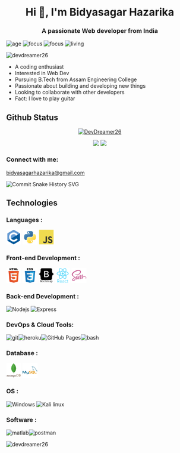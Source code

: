 <h1 align="center">Hi 👋, I'm Bidyasagar Hazarika</h1>
<h3 align="center">A passionate Web developer from India</h3>


![age](https://img.shields.io/badge/age-21-blue)
![focus](https://img.shields.io/badge/focus-MERN-brightgreen)
![focus](https://img.shields.io/badge/focus-Robotics-brightgreen)
![living](https://img.shields.io/badge/living-Assam-3c9)
<p align="left"> <img src="https://komarev.com/ghpvc/?username=devdreamer26&label=Profile%20views&color=0e75b6&style=flat" alt="devdreamer26" /> </p>


- A coding enthusiast
- Interested in Web Dev
- Pursuing B.Tech from Assam Engineering College
- Passionate about building and developing new things
- Looking to collaborate with other developers
- Fact: I love to play guitar

## Github Status
<p align="center"> <a href="https://github.com/ryo-ma/github-profile-trophy"><img src="https://github-profile-trophy.vercel.app/?username=DevDreamer26&theme=dracula&row=1&margin-w=15" alt="DevDreamer26" /></a> </p>



<p align="center">

<img width="49.5%" src="https://github-readme-stats.vercel.app/api?username=DevDreamer26&show_icons=true&theme=dark" />
  <img width="49.5%" src="https://github-readme-streak-stats.herokuapp.com/?user=DevDreamer26&theme=dark" />
</p>


<h3 align="left">Connect with me:</h3>
<p><a href="#">bidyasagarhazarika@gmail.com</a></p>

![Commit Snake History SVG](https://raw.githubusercontent.com/DevDreamer26/DevDreamer26/output/github-snake.svg)


## Technologies

### Languages :

<img src="https://raw.githubusercontent.com/devicons/devicon/master/icons/c/c-original.svg" alt="c" width="40"
    height="40" />
<img src="https://raw.githubusercontent.com/devicons/devicon/master/icons/python/python-original.svg" alt="python"
    width="40" height="40" />
<img src="https://raw.githubusercontent.com/devicons/devicon/master/icons/javascript/javascript-original.svg"
    alt="javascript" width="40" height="40" />

### Front-end Development :

<img src="https://raw.githubusercontent.com/devicons/devicon/master/icons/html5/html5-original-wordmark.svg" alt="html5"
    width="40" height="40" />
<img src="https://raw.githubusercontent.com/devicons/devicon/master/icons/css3/css3-original-wordmark.svg" alt="css3"
    width="40" height="40" />
<img src="https://raw.githubusercontent.com/devicons/devicon/master/icons/bootstrap/bootstrap-plain-wordmark.svg"
    alt="bootstrap" width="40" height="40" />
<img src="https://raw.githubusercontent.com/devicons/devicon/master/icons/react/react-original-wordmark.svg" alt="react"
    width="40" height="40" />
<img src="https://raw.githubusercontent.com/devicons/devicon/master/icons/sass/sass-original.svg" alt="sass" width="40"
    height="40" />


### Back-end Development :

![Nodejs](https://img.shields.io/badge/-Nodejs-black?style=flat-square&logo=Node.js)
![Express](https://img.shields.io/badge/-Express-black?style=flat-square&logo=Express.js)
### DevOps & Cloud Tools:
<img src="https://www.vectorlogo.zone/logos/git-scm/git-scm-icon.svg" alt="git" width="40" height="40" /><img src="https://www.vectorlogo.zone/logos/heroku/heroku-icon.svg" alt="heroku" width="40" height="40" /><img alt="GitHub Pages" src="https://img.shields.io/badge/GitHub%20Pages-%23327FC7.svg?logo=github&logoColor=white"><img src="https://www.vectorlogo.zone/logos/gnu_bash/gnu_bash-icon.svg" alt="bash" width="40" height="40" />

### Database :

<img src="https://raw.githubusercontent.com/devicons/devicon/master/icons/mongodb/mongodb-original-wordmark.svg"
    alt="mongodb" width="40" height="40" />
<img src="https://raw.githubusercontent.com/devicons/devicon/master/icons/mysql/mysql-original-wordmark.svg" alt="mysql"
    width="40" height="40" />

### OS :
![Windows](https://img.shields.io/badge/Windows-0078D6?style=flat-square&logo=windows&logoColor=white)
![Kali linux](https://img.shields.io/badge/Kali_Linux-557C94?style=flat-square&logo=kali-linux&logoColor=white)
### Software :
<img src="https://upload.wikimedia.org/wikipedia/commons/2/21/Matlab_Logo.png" alt="matlab" width="40" height="40" /><img src="https://www.vectorlogo.zone/logos/getpostman/getpostman-icon.svg" alt="postman" width="40" height="40" />


<p><img align="left"
        src="https://github-readme-stats.vercel.app/api/top-langs?username=devdreamer26&show_icons=true&locale=en&layout=compact&theme=dracula"
        alt="devdreamer26" /></p>
